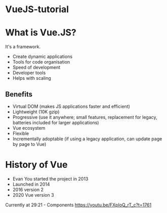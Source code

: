 # VueJS-tutorial

# What is Vue.JS?

It's a framework.

- Create dynamic applications
- Tools for code organisation
- Speed of development
- Developer tools
- Helps with scaling

## Benefits
- Virtual DOM (makes JS applications faster and efficient)
- Lightweight (10K gzip)
- Progressive (use it anywhere; small features, replacement for legacy, batteries included for larger applications)
- Vue ecosystem
- Flexible
- Incrementally adoptable (if using a legacy application, can update page by page to Vue)

# History of Vue

- Evan You started the project in 2013
- Launched in 2014
- 2016 version 2
- 2020 Vue version 3

Currently at 29:21 - Components
https://youtu.be/FXpIoQ_rT_c?t=1761